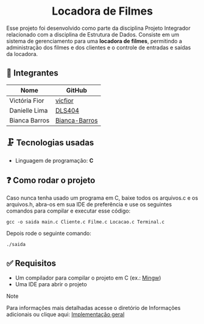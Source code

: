 <h1 align="center"> Locadora de Filmes </h1>

Esse projeto foi desenvolvido como parte da disciplina Projeto Integrador relacionado com a disciplina de Estrutura de Dados. Consiste em um sistema de gerenciamento para uma **locadora de filmes**, permitindo a administração dos filmes e dos clientes e o controle de entradas e saídas da locadora.

<!-- Adicionar imagens do projeto -->

## :busts_in_silhouette: Integrantes

| Nome          |     GitHub                                        |
| ------------- | --------------------------------------------------|
| Victória Fior | [vicfior](https://github.com/vicfior)             |
| Danielle Lima | [DLS404](https://github.com/DLS404)               |
| Bianca Barros | [Bianca-Barros](https://github.com/Bianca-Barros) |


## :clamp: Tecnologias usadas
* Linguagem de programação: **C**

## 	:question: Como rodar o projeto 

Caso nunca tenha usado um programa em C, baixe todos os arquivos.c e os arquivos.h, abra-os em sua IDE de preferência e use os seguintes comandos para compilar e executar esse código:
```
gcc -o saida main.c Cliente.c Filme.c Locacao.c Terminal.c
```
Depois rode o seguinte comando: 
```
./saida
```
## :white_check_mark: Requisitos
* Um compilador para compilar o projeto em C (ex.: [Mingw](https://www.mingw-w64.org/))
* Uma IDE para abrir o projeto

> [!NOTE]
> Para informações mais detalhadas acesse o diretório de Informações adicionais ou clique aqui: [Implementação geral](https://github.com/vicfior/Locadora-PI/blob/c9ad50c8b800b0079fdbd74ca053323ef3605462/Informa%C3%A7%C3%B5es%20adicionais/Implementa%C3%A7%C3%A3o%20geral.md)

